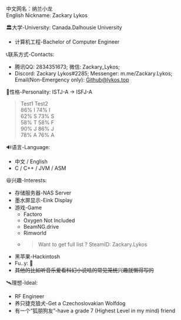 中文网名：纳兰小龙 <br>
English Nickname: Zackary Lykos <br>

🏛大学-University: Canada.Dalhousie University <br>
  - 计算机工程-Bachelor of Computer Engineer <br>

📞联系方式-Contacts:<br>
  - 腾讯QQ: 2834351673; 微信: Zackary_Lykos;<br>
  - Discord: Zackary Lykos#2285; Messenger: m.me/Zackary.Lykos; Email(Non-Emergency only): Github@lykos.top <br>

👀性格-Personality: ISTJ-A -> ISFJ-A<br>
> Test1 Test2 <br>
86% I 74% I <br>
62% S 73% S <br>
58% T 58% F <br>
90% J 86% J <br>
78% A 76% A <br>


🔊语言-Language: <br>
   - 中文 / English <br>
   - C / C++ / JVM / ASM <br>
   
😆兴趣-Interests: <br>
   - 存储服务器-NAS Server <br>
   - 墨水屏显示-Eink Display <br>
   - 游戏-Game <br>
     - Factoro <br>
     - Oxygen Not Included <br>
     - BeamNG.drive <br>
     - Rimworld <br>
     - > Want to get full list ? SteamID: Zackary.Lykos <br>
   - 黑苹果-Hackintosh <br>
   - Fu..y: 🐺 <br>
   - <s>其他的比如听音乐爱看科幻小说啥的常见笼统兴趣就懒得写的</s> <br>
   
🛰理想-Ideal: <br>
  - RF Engineer <br>
  - 养只捷克狼犬-Get a Czechoslovakian Wolfdog <br>
  - 有一个“狐朋狗友”-have a grade 7 (Highest Level in my mind) friend <br>
